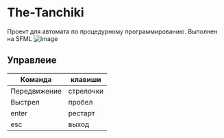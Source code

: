 # The-Tanchiki
Проект для автомата по процедурному программированию. Выполнен на SFML
![image](https://user-images.githubusercontent.com/26749528/156996258-dc72ca03-e855-4e16-8e66-47448f3189c8.png)
## Управлеие
|Команда|клавиши|
|--------------|-----------|
| Передвижение | стрелочки |
| Выстрел | пробел |
| enter | рестарт |
| esc | выход |

